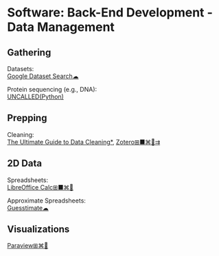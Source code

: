 # Software: Back-End Development - Data Management

## Gathering

Datasets:  
[Google Dataset Search☁](https://toolbox.google.com/datasetsearch)

Protein sequencing (e.g., DNA):  
[UNCALLED(Python)](https://github.com/skovaka/UNCALLED)

## Prepping

Cleaning:  
[The Ultimate Guide to Data Cleaning*](https://towardsdatascience.com/the-ultimate-guide-to-data-cleaning-3969843991d4),
[Zotero⊞■⌘🐧⇉](https://www.zotero.org/)

## 2D Data

Spreadsheets:  
[LibreOffice Calc⊞■⌘🐧](https://www.libreoffice.org/)

Approximate Spreadsheets:  
[Guesstimate☁](https://www.getguesstimate.com/)

## Visualizations

[Paraview⊞⌘🐧](https://www.paraview.org/)
